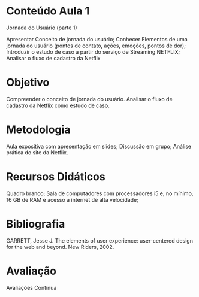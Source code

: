 # Conteúdo Aula 1

Jornada do Usuário (parte 1)

Apresentar Conceito de jornada do usuário; Conhecer Elementos de uma jornada do usuário (pontos de contato, ações, emoções, pontos de dor); Introduzir o estudo de caso a partir do serviço de Streaming NETFLIX; Analisar o fluxo de cadastro da Netflix

# Objetivo

Compreender o conceito de jornada do usuário.
Analisar o fluxo de cadastro da Netflix como estudo de caso.

# Metodologia

Aula expositiva com apresentação em slides; Discussão em grupo; Análise prática do site da Netflix.

# Recursos Didáticos

Quadro branco; Sala de computadores com processadores i5 e, no mínimo, 16 GB de RAM e acesso a internet de alta velocidade;

# Bibliografia

GARRETT, Jesse J. The elements of user experience: user-centered design for the web and beyond. New Riders, 2002.

# Avaliação

Avaliações Contínua
